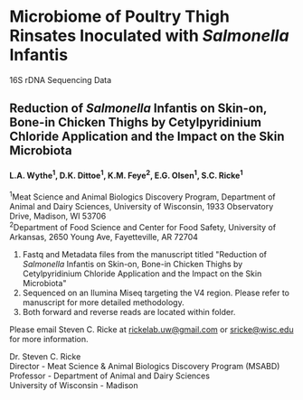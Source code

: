 # Microbiome of Poultry Thigh Rinsates Inoculated with *Salmonella* Infantis
16S rDNA Sequencing Data
 
## Reduction of *Salmonella* Infantis on Skin-on, Bone-in Chicken Thighs by Cetylpyridinium Chloride Application and the Impact on the Skin Microbiota

#### L.A. Wythe<sup>1</sup>, D.K. Dittoe<sup>1</sup>,  K.M. Feye<sup>2</sup>, E.G. Olsen<sup>1</sup>, S.C. Ricke<sup>1</sup>
<sup>1</sup>Meat Science and Animal Biologics Discovery Program, Department of Animal and Dairy Sciences, University of Wisconsin, 1933 Observatory Drive, Madison, WI 53706<br/> 
<sup>2</sup>Department of Food Science and Center for Food Safety, University of Arkansas, 2650 Young Ave, Fayetteville, AR 72704<br/>  

1. Fastq and Metadata files from the manuscript titled "Reduction of *Salmonella* Infantis on Skin-on, Bone-in Chicken Thighs by Cetylpyridinium Chloride Application and the Impact on the Skin Microbiota" <br/>
2. Sequenced on an Ilumina Miseq targeting the V4 region. Please refer to manuscript for more detailed methodology. <br/>
3. Both forward and reverse reads are located within folder. <br/>

Please email Steven C. Ricke at rickelab.uw@gmail.com or sricke@wisc.edu for more information.

Dr. Steven C. Ricke <br/>
Director - Meat Science & Animal Biologics Discovery Program (MSABD) <br/>
Professor - Department of Animal and Dairy Sciences <br/>
University of Wisconsin - Madison <br/>



